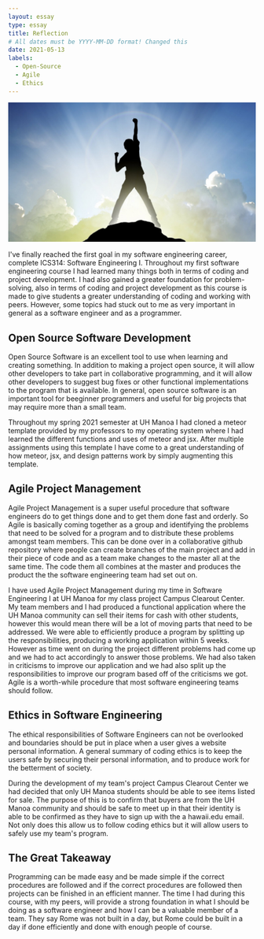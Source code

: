```yaml
---
layout: essay
type: essay
title: Reflection
# All dates must be YYYY-MM-DD format! Changed this
date: 2021-05-13
labels:
  - Open-Source
  - Agile
  - Ethics
---
```


<img class="ui large floated rounded image" src="../images/success.jpg">

I've finally reached the first goal in my software engineering career, complete ICS314: Software Engineering I. Throughout my first software engineering course I had learned 
many things both in terms of coding and project development. I had also gained a greater foundation for problem-solving, also in terms of coding and project development as 
this course is made to give students a greater understanding of coding and working with peers. However, some topics had stuck out to me as very important in general as a 
software engineer and as a programmer.

## Open Source Software Development
Open Source Software is an excellent tool to use when learning and creating something. In addition to making a project open source, it will allow other developers to take
part in collaborative programming, and it will allow other developers to suggest bug fixes or other functional implementations to the program that is available. In general,
open source software is an important tool for beeginner programmers and useful for big projects that may require more than a small team.

Throughout my spring 2021 semester at UH Manoa I had cloned a meteor template provided by my professors to my operating system where I had learned the different functions and 
uses of meteor and jsx. After multiple assignments using this template I have come to a great understanding of how meteor, jsx, and design patterns work by simply augmenting
this template. 

## Agile Project Management
Agile Project Management is a super useful procedure that software engineers do to get things done and to get them done fast and orderly. So Agile is basically coming together
as a group and identifying the problems that need to be solved for a program and to distribute these problems amongst team members. This can be done over in a collaborative 
github repository where people can create branches of the main project and add in their piece of code and as a team make changes to the master all at the same time. The code
them all combines at the master and produces the product the the software engineering team had set out on.

I have used Agile Project Management during my time in Software Engineering I at UH Manoa for my class project Campus Clearout Center. My team members and I had produced a
functional application where the UH Manoa community can sell their items for cash with other students, however this would mean there will be a lot of moving parts that need
to be addressed. We were able to efficiently produce a program by splitting up the responsibilities, producing a working application within 5 weeks. However as time went on
during the project different problems had come up and we had to act accordingly to answer those problems. We had also taken in criticisms to improve our application and we
had also split up the responsibilities to improve our program based off of the criticisms we got. Agile is a worth-while procedure that most software engineering teams should
follow.

## Ethics in Software Engineering
The ethical responsibilities of Software Engineers can not be overlooked and boundaries should be put in place when a user gives a website personal information. A general
summary of coding ethics is to keep the users safe by securing their personal information, and to produce work for the betterment of society.

During the development of my team's project Campus Clearout Center we had decided that only UH Manoa students should be able to see items listed for sale. The purpose of this
is to confirm that buyers are from the UH Manoa community and should be safe to meet up in that their identity is able to be confirmed as they have to sign up with the a
hawaii.edu email. Not only does this allow us to follow coding ethics but it will allow users to safely use my team's program.

## The Great Takeaway
Programming can be made easy and be made simple if the correct procedures are followed and if the correct procedures are followed then projects can be finished in an
efficient manner. The time I had during this course, with my peers, will provide a strong foundation in what I should be doing as a software engineer and how I can be
a valuable member of a team. They say Rome was not built in a day, but Rome could be built in a day if done efficiently and done with enough people of course.

